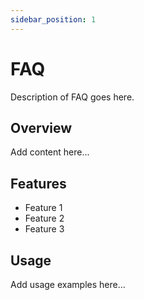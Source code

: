 ```yaml
---
sidebar_position: 1
---
```


# FAQ

Description of FAQ goes here.

## Overview

Add content here...

## Features

- Feature 1
- Feature 2
- Feature 3

## Usage

Add usage examples here...
